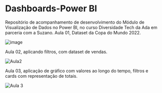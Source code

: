 # Dashboards-Power BI
Repositório de acompanhamento de desenvolvimento do Módulo de Visualização de Dados no Power BI, no curso Diversidade Tech da Ada em parceria com a Suzano.
Aula 01, Dataset da Copa do Mundo 2022.

![image](https://user-images.githubusercontent.com/61120351/214158491-cfd83cbd-d394-4110-82e9-39d12a7d624b.png)

Aula 02, aplicando filtros, com dataset de vendas.

![Aula2](https://user-images.githubusercontent.com/61120351/215302696-99809e21-8cb4-41a6-9ea2-9855b894ac75.png)

Aula 03, aplicação de gráfico com valores ao longo do tempo, filtros e cards com representação de totais.

![Aula 3](https://user-images.githubusercontent.com/61120351/215904058-2fce575f-11e0-46ea-a329-8fffe541eca1.png)
